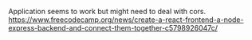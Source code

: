 Application seems to work but might need to deal with cors.
https://www.freecodecamp.org/news/create-a-react-frontend-a-node-express-backend-and-connect-them-together-c5798926047c/